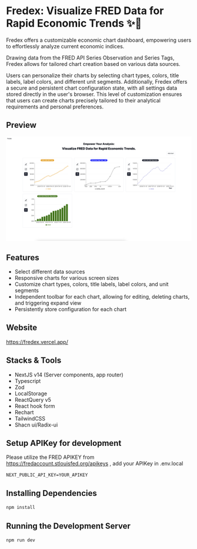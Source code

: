 # Fredex: Visualize FRED Data for Rapid Economic Trends ✨💫

Fredex offers a customizable economic chart dashboard, empowering users to effortlessly analyze current economic indices.

Drawing data from the FRED API Series Observation and Series Tags, Fredex allows for tailored chart creation based on various data sources.

Users can personalize their charts by selecting chart types, colors, title labels, label colors, and different unit segments. Additionally, Fredex offers a secure and persistent chart configuration state, with all settings data stored directly in the user's browser. This level of customization ensures that users can create charts precisely tailored to their analytical requirements and personal preferences.

## Preview

[![Preview](https://github.com/hengleeyi/fredex/blob/main/preview.png?raw=true)](http://github.com/hengleeyi/fredex/)

## Features

- Select different data sources
- Responsive charts for various screen sizes
- Customize chart types, colors, title labels, label colors, and unit segments
- Independent toolbar for each chart, allowing for editing, deleting charts, and triggering expand view
- Persistently store configuration for each chart

## Website

https://fredex.vercel.app/

## Stacks & Tools

- NextJS v14 (Server components, app router)
- Typescript
- Zod
- LocalStorage
- ReactQuery v5
- React hook form
- Rechart
- TailwindCSS
- Shacn ui/Radix-ui

## Setup APIKey for development

Please utilize the FRED APIKEY from https://fredaccount.stlouisfed.org/apikeys , add your APIKey in .env.local

```
NEXT_PUBLIC_API_KEY=YOUR_APIKEY
```

## Installing Dependencies

```bash
npm install
```

## Running the Development Server

```bash
npm run dev
```
